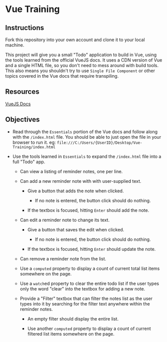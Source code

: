 # Vue Training

## Instructions

Fork this repository into your own account and clone it to your local machine.

This project will give you a small "Todo" application to build in Vue, using the tools learned from the official VueJS docs. It uses a CDN version of Vue and a single HTML file, so you don't need to mess around with build tools. This also means you shouldn't try to use `Single File Component` or other topics covered in the Vue docs that require transpiling.

## Resources

[VueJS Docs](https://vuejs.org/v2/guide/index.html)

## Objectives

- Read through the `Essentials` portion of the Vue docs and follow along with the `/index.html` file. You should be able to just open the file in your browser to run it. eg: `file:///C:/Users/{UserID}/Desktop/Vue-Training/index.html`

- Use the tools learned in `Essentials` to expand the `/index.html` file into a full "Todo" app.

  - Can view a listing of reminder notes, one per line.

  - Can add a new reminder note with with user-supplied text.

    - Give a button that adds the note when clicked.

      - If no note is entered, the button click should do nothing.

    - If the textbox is focused, hitting `Enter` should add the note.

  - Can edit a reminder note to change its text.

    - Give a button that saves the edit when clicked.

      - If no note is entered, the button click should do nothing.

    - If the textbox is focused, hitting `Enter` should update the note.

  - Can remove a reminder note from the list.

  - Use a `computed` property to display a count of current total list items somewhere on the page.

  - Use a `watch`ed property to clear the entire todo list if the user types only the word "clear" into the textbox for adding a new note.

  - Provide a "Filter" textbox that can filter the notes list as the user types into it by searching for the filter text anywhere within the reminder notes.

    - An empty filter should display the entire list.

    - Use another `computed` property to display a count of current filtered list items somewhere on the page.
